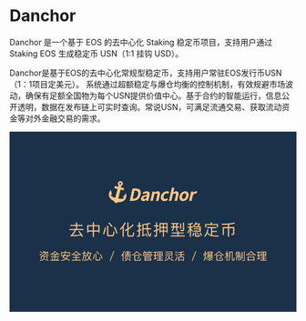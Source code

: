 # Danchor

Danchor 是一个基于 EOS 的去中心化 Staking 稳定币项目，支持用户通过 Staking EOS 生成稳定币 USN（1:1 挂钩 USD）。

Danchor是基于EOS的去中心化常规型稳定币，支持用户常驻EOS发行币USN（1：1项目定美元）。 系统通过超额稳定与爆仓均衡的控制机制，有效规避市场波动，确保有足额全国物为每个USN提供价值中心。基于合约的智能运行，信息公开透明，数据在发布链上可实时查询。常说USN，可满足流通交易、获取流动资金等对外金融交易的需求。

![danchor-dapp-other-eos-image1_15410986f2b711c3e6b5bbb1b8d22edc](danchor-dapp-other-eos-image1_15410986f2b711c3e6b5bbb1b8d22edc.png)

